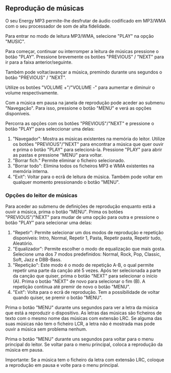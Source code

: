 
## Reprodução de músicas

O seu Energy MP3 permite-lhe desfrutar de áudio codificado em MP3/WMA com o seu processador de som de alta fidelidade. 

Para entrar no modo de leitura MP3/WMA, selecione "PLAY" na opção "MUSIC".

Para começar, continuar ou interromper a leitura de músicas pressione o botão "PLAY". Pressione brevemente os botões "PREVIOUS" /
"NEXT" para ir para a faixa anterior/seguinte. 

Também pode voltar/avançar a música, premindo durante uns segundos o botão "PREVIOUS" / "NEXT".

Utilize os botões "VOLUME +"/"VOLUME -" para aumentar e diminuir o volume respectivamente. 

Com a música em pausa na janela de reprodução pode aceder ao submenu "Navegação". Para isso, pressione o botão "MENU" e verá as 
opções disponíveis. 

Percorra as opções com os botões "PREVIOUS"/"NEXT" e pressione o botão "PLAY" para seleccionar uma delas:

1. "Navegador": Mostra as músicas existentes na memória do leitor. Utilize os botões  "PREVIOUS"/"NEXT" para encontrar a música que quer ouvir e prima o botão "PLAY" para selecioná-la. Pressione "PLAY" para abrir as pastas e pressione "MENU" para voltar.
2. "Borrar fich." Permite eliminar o ficheiro selecionado.
3. "Borrar todo": Elimina todos os ficheiros MP3 e WMA existentes na memória interna.
4. "Exit": Voltar para o ecrã de leitura de música. Também pode voltar em qualquer momento pressionando o botão "MENU".

### Opções do leitor de músicas

Para aceder ao submenu de definições de reprodução enquanto está a ouvir a música, prima o botão "MENU". Prima os botões "PREVIOUS"/"NEXT" para mudar de uma opção para outra e pressione o botão "PLAY" para selecionar uma delas:
1.	"Repetir": Permite selecionar um dos modos de reprodução e repetição disponíveis: Intro, Normal, Repetir 1, Pasta, Repetir pasta, Repetir tudo, Aleatório.
2.	"Equalizador": Permite escolher o modo de equalização que mais gosta. Selecione uma dos 7 modos predefinidos: Normal, Rock, Pop, Classic, Soft, Jazz e DBB-Bass.
3.	"Repetição": Este modo é o modo de repetição A-B, o qual permite repetir uma parte da canção até 5 vezes. Após ter selecionada a parte da canção que quiser, prima o botão "NEXT" para selecionar o início (A). Prima o botão "NEXT" de novo para selecionar o fim (B). A repetição continua até premir de novo o botão "MENU".
4.	"Exit": Volta para o ecrã de reprodução. Tem a possibilidade de voltar quando quiser, se premir o botão "MENU".

Prima o botão "MENU" durante uns segundos para ver a letra da música que está a reproduzir o dispositivo. As letras das músicas são ficheiros de texto com o mesmo nome das músicas com extensão LRC. Se alguma das suas músicas não tem o ficheiro LCR, a letra não é mostrada mas pode ouvir a música sem problema nenhum.

Prima o botão "MENU" durante uns segundos para voltar para o menu principal do leitor. Se voltar para o menu principal, coloca a reprodução da música em pausa.

Importante: Se a música tem o ficheiro da letra com extensão LRC, coloque a reprodução em pausa e volte para o menu principal.

